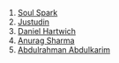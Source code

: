 <!--
To add your name to the repository contributors, Use this template below:
[Your Name Goes Here]( http://Your Github Link ) 
-->
1. [Soul Spark](https://github.com/soulspark666)
2. [Justudin](https://github.com/justudin)
3. [Daniel Hartwich](https://github.com/dhartwich1991)
4. [Anurag Sharma](https://github.com/aedorado)
5. [Abdulrahman Abdulkarim](https://github.com/AbdulDroid)

